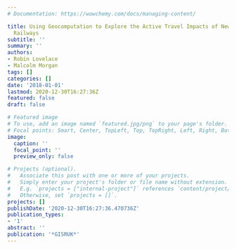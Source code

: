 ```yaml
---
# Documentation: https://wowchemy.com/docs/managing-content/

title: Using Geocomputation to Explore the Active Travel Impacts of New Roads and
  Railways
subtitle: ''
summary: ''
authors:
- Robin Lovelace
- Malcolm Morgan
tags: []
categories: []
date: '2018-01-01'
lastmod: 2020-12-30T16:27:36Z
featured: false
draft: false

# Featured image
# To use, add an image named `featured.jpg/png` to your page's folder.
# Focal points: Smart, Center, TopLeft, Top, TopRight, Left, Right, BottomLeft, Bottom, BottomRight.
image:
  caption: ''
  focal_point: ''
  preview_only: false

# Projects (optional).
#   Associate this post with one or more of your projects.
#   Simply enter your project's folder or file name without extension.
#   E.g. `projects = ["internal-project"]` references `content/project/deep-learning/index.md`.
#   Otherwise, set `projects = []`.
projects: []
publishDate: '2020-12-30T16:27:36.470736Z'
publication_types:
- '1'
abstract: ''
publication: '*GISRUK*'
---
```

